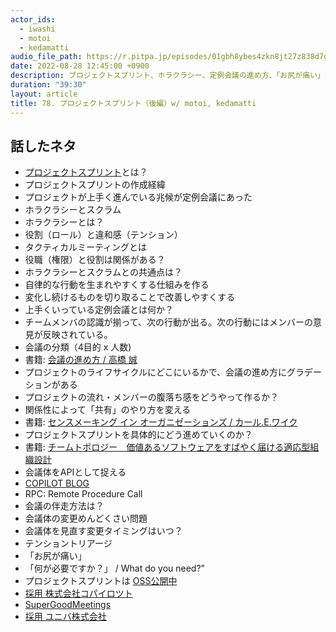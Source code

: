 ```yaml
---
actor_ids:
  - iwashi
  - motoi
  - kedamatti
audio_file_path: https://r.pitpa.jp/episodes/01gbh8ybes4zkn8jt27z838d7g.mp3
date: 2022-08-28 12:45:00 +0900
description: プロジェクトスプリント、ホラクラシー、定例会議の進め方、「お尻が痛い」からつながる改善などについて語っていただいたエピソードです。
duration: "39:30"
layout: article
title: 78. プロジェクトスプリント（後編）w/ motoi, kedamatti
---
```


## 話したネタ

- [プロジェクトスプリント](https://www.projectsprint.org/)とは？
- プロジェクトスプリントの作成経緯
- プロジェクトが上手く進んでいる兆候が定例会議にあった
- ホラクラシーとスクラム
- ホラクラシーとは？
- 役割（ロール）と違和感（テンション）
- タクティカルミーティングとは
- 役職（権限）と役割は関係がある？
- ホラクラシーとスクラムとの共通点は？
- 自律的な行動を生まれやすくする仕組みを作る
- 変化し続けるものを切り取ることで改善しやすくする
- 上手くいっている定例会議とは何か？
- チームメンバの認識が揃って、次の行動が出る。次の行動にはメンバーの意見が反映されている。
- 会議の分類（4目的 x 人数)
- 書籍: [会議の進め方 / 高橋 誠](https://amzn.to/3e2eUWi)
- プロジェクトのライフサイクルにどこにいるかで、会議の進め方にグラデーションがある
- プロジェクトの流れ・メンバーの腹落ち感をどうやって作るか？
- 関係性によって「共有」のやり方を変える
- 書籍: [センスメーキング イン オーガニゼーションズ / カール.E.ワイク](https://amzn.to/3CGf7bR)
- プロジェクトスプリントを具体的にどう進めていくのか？
- 書籍: [チームトポロジー　価値あるソフトウェアをすばやく届ける適応型組織設計](https://amzn.to/3QUvaHu)
- 会議体をAPIとして捉える
- [COPILOT BLOG](https://blog.copilot.jp/)
- RPC: Remote Procedure Call
- 会議の伴走方法は？
- 会議体の変更めんどくさい問題
- 会議体を見直す変更タイミングはいつ？
- テンショントリアージ
- 「お尻が痛い」
- 「何が必要ですか？」 / What do you need?”
- プロジェクトスプリントは [OSS公開中](https://github.com/copilot-jp/project-sprint)
- [採用 株式会社コパイロツト](https://copilot.jp/recruit/)
- [SuperGoodMeetings](https://supergoodmeetings.com/)
- [採用 ユニバ株式会社](https://uniba.jp/join.html)
